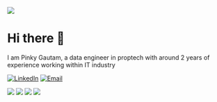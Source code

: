 ![](https://komarev.com/ghpvc/?username=ppkgtmm&style=for-the-badge)

# Hi there 👋
I am Pinky Gautam, a data engineer in proptech with around 2 years of experience working within IT industry

[![LinkedIn](https://img.shields.io/badge/linkedin-%230077B5.svg?&style=for-the-badge&logo=linkedin&logoColor=white)](https://www.linkedin.com/in/pinky-gautam/)
[![Email](https://img.shields.io/badge/email-D14836?&style=for-the-badge&logo=gmail&logoColor=white)](mailto:pinky.gtm@outlook.com)

[![](https://github-readme-stats.vercel.app/api/pin/?username=ppkgtmm&repo=fake-news-detection&theme=github_dark_dimmed&border_radius=0)]()
[![](https://github-readme-stats.vercel.app/api/pin/?username=ppkgtmm&repo=go-now&theme=github_dark_dimmed&border_radius=0)]()
[![](https://github-readme-stats.vercel.app/api/pin/?username=ppkgtmm&repo=emotion-based-song-recommender&theme=github_dark_dimmed&border_radius=0)]()
[![](https://github-readme-stats.vercel.app/api/pin/?username=ppkgtmm&repo=churn-prediction&theme=github_dark_dimmed&border_radius=0)]()



